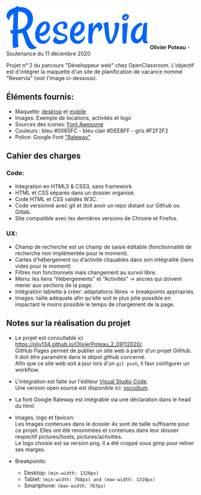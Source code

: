 ![GitHub Logo](/pictures/logo/Reservia%403x.png)
**Olivier Poteau** - Soutenance du 11 décembre 2020  

Projet n° 2 du parcours "Développeur web" chez OpenClassroom.
L'objectif est d'intégrer la maquette d'un site de planification de vacance nommé "Reservia" (voir l'image ci-dessous).

## Éléments fournis:
- Maquette: [desktop](./docs/desktop.png) et [mobile](./docs/iphone8.png)
- Images: Exemple de locations, activités et logo
- Sources des icones: [Font Awesome](https://fontawesome.com/)
- Couleurs : bleu #0065FC - bleu clair #DEEBFF - gris #F2F2F2
- Police: Google Font ["Raleway"](https://fonts.google.com/specimen/Raleway)

## Cahier des charges
### Code:
- Integration en HTML5 & CSS3, sans framework
- HTML et CSS séparés dans un dossier organisé.
- Code HTML et CSS validés W3C.
- Code versionné avec git et doit avoir un repo distant sur Github ou Gitlab.
- Site compatible avec les dernières versions de Chrome et Firefox.

### UX:
- Champ de recherche est un champ de saisie éditable (fonctionnalité de recherche non implémentée pour le moment).
- Cartes d’hébergement ou d’activité cliquables dans son intégralité (liens vides pour le moment)
- Filtres non fonctionnels mais changement au survol libre.
- Menu: les liens “Hébergements” et “Activités” -> ancres qui doivent mener aux sections de la page.
- Intégration tablette à créer: adaptations libres -> breakpoints appropriés.
- Images:  taille adéquate afin qu'elle soit le plus jolie possible en impactant le moins possible le temps de chargement de la page.

## Notes sur la réalisation du projet
- Le projet est consultable ici https://oliv134.github.io/OlivierPoteau_2_09112020/.  
  GitHub Pages permet de publier un site web à partir d’un projet GitHub. Il doit être paramétré dans le dépot github concerné.  
  Afin que ce site web soit à jour lors d'un `git push`, il faur configurer un workflow.

- L'integration est faite sur l'éditeur [Visual Studio Code](https://code.visualstudio.com/).  
  Une version open source est disponible ici: [vscodium](https://vscodium.com/).

- La font Google Raleway est intégrable via une déclaration dans le head du html.

- Images, logo et favicon:  
  Les Images contenues dans le dossier 4x sont de taille suffisante pour ce projet. Elles ont été renommées et contenues dans leur dossier respectif pictures/hosts, pictures/activities.  
  Le logo choisie est sa version png. Il a été croppé sous gimp pour retirer ses marges.

- Breakpoints:
     - Desktop: `(min-width: 1320px)`
     - Tablet: `(min-width: 768px) and (max-width: 1319px)`
     - Smartphone: `(max-width: 767px)`




